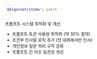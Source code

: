 ```yaml
---
'@algoroot/itsme': patch
---
```


프롬프트 시스템 최적화 및 개선

- 프롬프트 토큰 사용량 최적화 (약 30% 절약)
- 조건부 인사말 로직 추가 (첫 대화에서만 인사)
- 개인정보 질문 처리 규칙 강화
- 프롬프트 간 어조 일관성 개선
